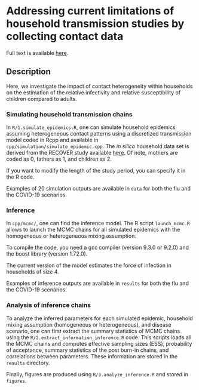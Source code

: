 # Addressing current limitations of household transmission studies by collecting contact data

Full text is available [here]().

## Description

Here, we investigate the impact of contact heterogeneity within households on the estimation of the relative infectivity and relative susceptibility of children compared to adults.  

### Simulating household transmission chains  

In `R/1.simulate_epidemics.R`, one can simulate household epidemics assuming heterogeneous contact patterns using a discretized transmission model coded in Rcpp and available in `cpp/simulation/simulate_epidemic.cpp`. The *in silico* household data set is derived from the RECOVER study available [here](https://doi.org/10.1007/s10654-022-00870-9). Of note, mothers are coded as 0, fathers as 1, and children as 2.

If you want to modify the length of the study period, you can specify it in the R code. 

Examples of 20 simulation outputs are available in `data` for both the flu and the COVID-19 scenarios.

### Inference

In `cpp/mcmc/`, one can find the inference model. The R script `launch_mcmc.R` allows to launch the MCMC chains for all simulated epidemics with the homogeneous or heterogeneous mixing assumption.

To compile the code, you need a gcc compiler (version 9.3.0 or 9.2.0) and the boost library (version 1.72.0).

The current version of the model estimates the force of infection in households of size 4. 

Examples of inference outputs are available in `results` for both the flu and the COVID-19 scenarios.

### Analysis of inference chains

To analyze the inferred parameters for each simulated epidemic, household mixing assumption (homogeneous or heterogeneous), and disease scenario, one can first extract the summary statistics of MCMC chains using the `R/2.extract_information_inference.R` code. This scripts loads all the MCMC chains and computes effective sampling sizes (ESS), probability of acceptance, summary statistics of the post burn-in chains, and correlations between parameters. These information are stored in the `results` directory. 

Finally, figures are produced using `R/3.analyze_inference.R` and stored in `figures`.

